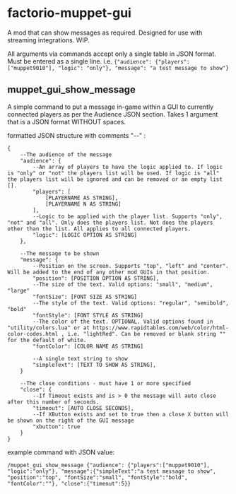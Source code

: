 # factorio-muppet-gui


A mod that can show messages as required. Designed for use with streaming integrations. WIP.

All arguments via commands accept only a single table in JSON format. Must be entered as a single line. i.e. `{"audience": {"players": ["muppet9010"], "logic": "only"}, "message": "a test message to show"}`

muppet_gui_show_message
----------------
A simple command to put a message in-game within a GUI to currently connected players as per the Audience JSON section. Takes 1 argument that is a JSON format WITHOUT spaces.

formatted JSON structure with comments "--" :
```
{
    --The audience of the message
    "audience": {
        --An array of players to have the logic applied to. If logic is "only" or "not" the players list will be used. If logic is "all" the players list will be ignored and can be removed or an empty list [].
        "players": [
            [PLAYERNAME AS STRING],
            [PLAYERNAME N AS STRING]
        ],
        --Logic to be applied with the player list. Supports "only", "not" and "all". Only does the players list. Not does the players other than the list. All applies to all connected players.
        "logic": [LOGIC OPTION AS STRING]
    },

    --The message to be shown
    "message": {
        --Position on the screen. Supports "top", "left" and "center". Will be added to the end of any other mod GUIs in that position.
        "position": [POSITION OPTION AS STRING],
        --The size of the text. Valid options: "small", "medium", "large"
        "fontSize": [FONT SIZE AS STRING]
        --The style of the text. Valid options: "regular", "semibold", "bold"
        "fontStyle": [FONT STYLE AS STRING]
        --The color of the text. OPTIONAL. Valid options found in "utility/colors.lua" or at https://www.rapidtables.com/web/color/html-color-codes.html , i.e. "lightRed". Can be removed or blank string "" for the default of white.
        "fontColor": [COLOR NAME AS STRING]

        --A single text string to show
        "simpleText": [TEXT TO SHOW AS STRING],
    }

    --The close conditions - must have 1 or more specified
    "close": {
        --If Timeout exists and is > 0 the message will auto close after this number of seconds.
        "timeout": [AUTO CLOSE SECONDS],
        --If XButton exists and set to true then a close X button will be shown on the right of the GUI message
        "xbutton": true
    }
}
```

example command with JSON value:
```
/muppet_gui_show_message {"audience": {"players":["muppet9010"], "logic":"only"}, "message":{"simpleText":"a test message to show", "position":"top", "fontSize":"small", "fontStyle":"bold", "fontColor":""}, "close":{"timeout":5}}
```
